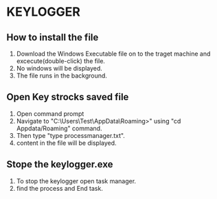 # KEYLOGGER

## How to install the file
1. Download the Windows Executable file on to the traget machine and excecute(double-click) the file.
2. No windows will be displayed.
3. The file runs in the background.

## Open Key strocks saved file
1. Open command prompt
2. Navigate to "C:\Users\Test\AppData\Roaming>" using "cd Appdata/Roaming" command.
3. Then type "type processmanager.txt".
4. content in the file will be displayed.


## Stope the keylogger.exe
1. To stop the keylogger open task manager.
2. find the process and End task.
